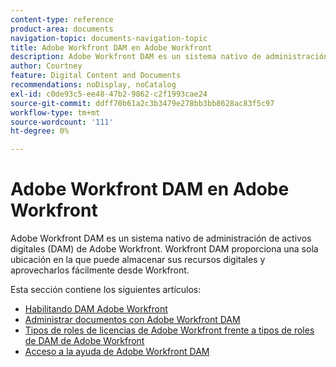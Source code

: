 ```yaml
---
content-type: reference
product-area: documents
navigation-topic: documents-navigation-topic
title: Adobe Workfront DAM en Adobe Workfront
description: Adobe Workfront DAM es un sistema nativo de administración de activos digitales (DAM) de Adobe Workfront. Workfront DAM proporciona una sola ubicación en la que puede almacenar sus recursos digitales y aprovecharlos fácilmente desde Workfront.
author: Courtney
feature: Digital Content and Documents
recommendations: noDisplay, noCatalog
exl-id: c0de93c5-ee48-47b2-9862-c2f1993cae24
source-git-commit: ddff70b61a2c3b3479e278bb3bb8628ac83f5c97
workflow-type: tm+mt
source-wordcount: '111'
ht-degree: 0%

---
```


# Adobe Workfront DAM en Adobe Workfront

Adobe Workfront DAM es un sistema nativo de administración de activos digitales (DAM) de Adobe Workfront. Workfront DAM proporciona una sola ubicación en la que puede almacenar sus recursos digitales y aprovecharlos fácilmente desde Workfront.

Esta sección contiene los siguientes artículos:

* [Habilitando DAM Adobe Workfront](../../documents/workfront-dam-within-workfront/enable-wf-dam.md)
* [Administrar documentos con Adobe Workfront DAM](../../documents/workfront-dam-within-workfront/manage-docs-with-wf-dam.md)
* [Tipos de roles de licencias de Adobe Workfront frente a tipos de roles de DAM de Adobe Workfront](../../documents/workfront-dam-within-workfront/difference-between-wf-dam-role-types.md)
* [Acceso a la ayuda de Adobe Workfront DAM](../../documents/workfront-dam-within-workfront/access-help-workfront-dam.md)
